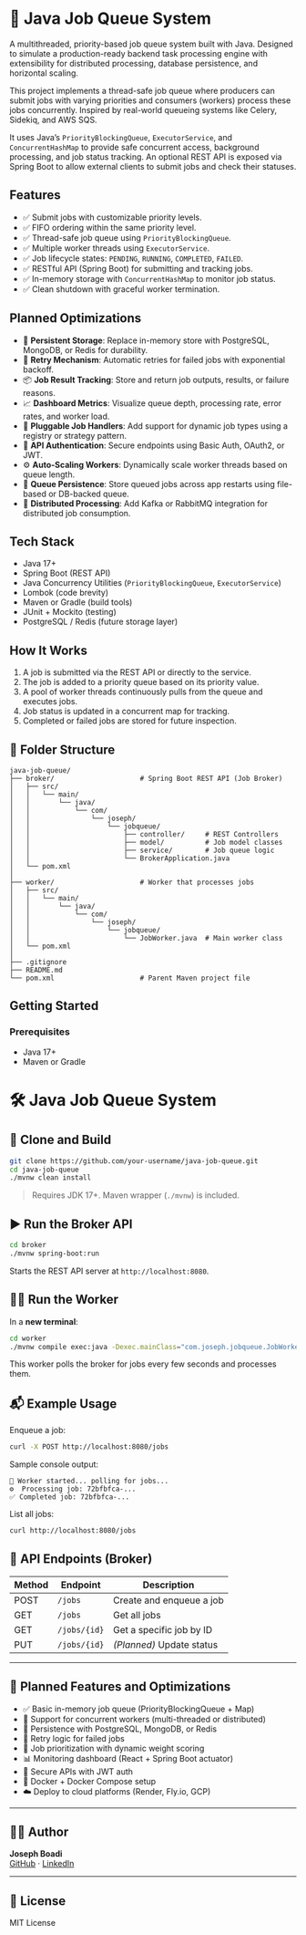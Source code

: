 # 🧵 Java Job Queue System

A multithreaded, priority-based job queue system built with Java. Designed to simulate a production-ready backend task processing engine with extensibility for distributed processing, database persistence, and horizontal scaling.

This project implements a thread-safe job queue where producers can submit jobs with varying priorities and consumers (workers) process these jobs concurrently. Inspired by real-world queueing systems like Celery, Sidekiq, and AWS SQS.

It uses Java’s `PriorityBlockingQueue`, `ExecutorService`, and `ConcurrentHashMap` to provide safe concurrent access, background processing, and job status tracking. An optional REST API is exposed via Spring Boot to allow external clients to submit jobs and check their statuses.

## Features

- ✅ Submit jobs with customizable priority levels.
- ✅ FIFO ordering within the same priority level.
- ✅ Thread-safe job queue using `PriorityBlockingQueue`.
- ✅ Multiple worker threads using `ExecutorService`.
- ✅ Job lifecycle states: `PENDING`, `RUNNING`, `COMPLETED`, `FAILED`.
- ✅ RESTful API (Spring Boot) for submitting and tracking jobs.
- ✅ In-memory storage with `ConcurrentHashMap` to monitor job status.
- ✅ Clean shutdown with graceful worker termination.

## Planned Optimizations

- 🧠 **Persistent Storage**: Replace in-memory store with PostgreSQL, MongoDB, or Redis for durability.
- 🔁 **Retry Mechanism**: Automatic retries for failed jobs with exponential backoff.
- 📦 **Job Result Tracking**: Store and return job outputs, results, or failure reasons.
- 📈 **Dashboard Metrics**: Visualize queue depth, processing rate, error rates, and worker load.
- 🧩 **Pluggable Job Handlers**: Add support for dynamic job types using a registry or strategy pattern.
- 🔐 **API Authentication**: Secure endpoints using Basic Auth, OAuth2, or JWT.
- ⚙️ **Auto-Scaling Workers**: Dynamically scale worker threads based on queue length.
- 🔄 **Queue Persistence**: Store queued jobs across app restarts using file-based or DB-backed queue.
- 🔌 **Distributed Processing**: Add Kafka or RabbitMQ integration for distributed job consumption.

## Tech Stack

- Java 17+
- Spring Boot (REST API)
- Java Concurrency Utilities (`PriorityBlockingQueue`, `ExecutorService`)
- Lombok (code brevity)
- Maven or Gradle (build tools)
- JUnit + Mockito (testing)
- PostgreSQL / Redis (future storage layer)

## How It Works

1. A job is submitted via the REST API or directly to the service.
2. The job is added to a priority queue based on its priority value.
3. A pool of worker threads continuously pulls from the queue and executes jobs.
4. Job status is updated in a concurrent map for tracking.
5. Completed or failed jobs are stored for future inspection.

## 📁 Folder Structure

```
java-job-queue/
├── broker/                     # Spring Boot REST API (Job Broker)
│   ├── src/
│   │   └── main/
│   │       └── java/
│   │           └── com/
│   │               └── joseph/
│   │                   └── jobqueue/
│   │                       ├── controller/     # REST Controllers
│   │                       ├── model/          # Job model classes
│   │                       ├── service/        # Job queue logic
│   │                       └── BrokerApplication.java
│   └── pom.xml
│
├── worker/                     # Worker that processes jobs
│   ├── src/
│   │   └── main/
│   │       └── java/
│   │           └── com/
│   │               └── joseph/
│   │                   └── jobqueue/
│   │                       └── JobWorker.java  # Main worker class
│   └── pom.xml
│
├── .gitignore
├── README.md
└── pom.xml                     # Parent Maven project file
```


## Getting Started

### Prerequisites

- Java 17+
- Maven or Gradle

# 🛠️ Java Job Queue System

## 🚀 Clone and Build

```bash
git clone https://github.com/your-username/java-job-queue.git
cd java-job-queue
./mvnw clean install
```

> Requires JDK 17+. Maven wrapper (`./mvnw`) is included.

## ▶️ Run the Broker API

```bash
cd broker
./mvnw spring-boot:run
```

Starts the REST API server at `http://localhost:8080`.

## 🧑‍🔧 Run the Worker

In a **new terminal**:

```bash
cd worker
./mvnw compile exec:java -Dexec.mainClass="com.joseph.jobqueue.JobWorker"
```

This worker polls the broker for jobs every few seconds and processes them.

## 📬 Example Usage

Enqueue a job:

```bash
curl -X POST http://localhost:8080/jobs
```

Sample console output:

```
👷 Worker started... polling for jobs...
⚙️  Processing job: 72bfbfca-...
✅ Completed job: 72bfbfca-...
```

List all jobs:

```bash
curl http://localhost:8080/jobs
```

## 📡 API Endpoints (Broker)

| Method | Endpoint        | Description               |
|--------|------------------|---------------------------|
| POST   | `/jobs`          | Create and enqueue a job  |
| GET    | `/jobs`          | Get all jobs              |
| GET    | `/jobs/{id}`     | Get a specific job by ID  |
| PUT    | `/jobs/{id}`     | *(Planned)* Update status |

---

## 🧩 Planned Features and Optimizations

- ✅ Basic in-memory job queue (PriorityBlockingQueue + Map)
- 🔄 Support for concurrent workers (multi-threaded or distributed)
- 💾 Persistence with PostgreSQL, MongoDB, or Redis
- 🔁 Retry logic for failed jobs
- 🧠 Job prioritization with dynamic weight scoring
- 📊 Monitoring dashboard (React + Spring Boot actuator)
- 🔐 Secure APIs with JWT auth
- 🐳 Docker + Docker Compose setup
- ☁️ Deploy to cloud platforms (Render, Fly.io, GCP)

---

## 👨‍💻 Author

**Joseph Boadi**  
[GitHub](https://github.com/boadijoseph7177) · [LinkedIn](https://www.linkedin.com/in/josephboadi7)

---

## 📄 License

MIT License

